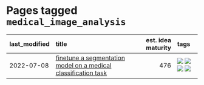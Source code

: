 # Pages tagged `medical_image_analysis`

|last_modified|title|est. idea maturity|tags
|:---|:---|---:|:---|
|2022-07-08|[finetune a segmentation model on a medical classification task](../finetune_a_segmentation_model_on_a_medical_classification_task.md)|476|[![](https://img.shields.io/badge/tag-experimental-fda5ff)](../tags/experimental.md) [![](https://img.shields.io/badge/tag-image_processing-734214)](../tags/image_processing.md) [![](https://img.shields.io/badge/tag-medical_image_analysis-2b1224)](../tags/medical_image_analysis.md) [![](https://img.shields.io/badge/tag-tooling-96f021)](../tags/tooling.md)|